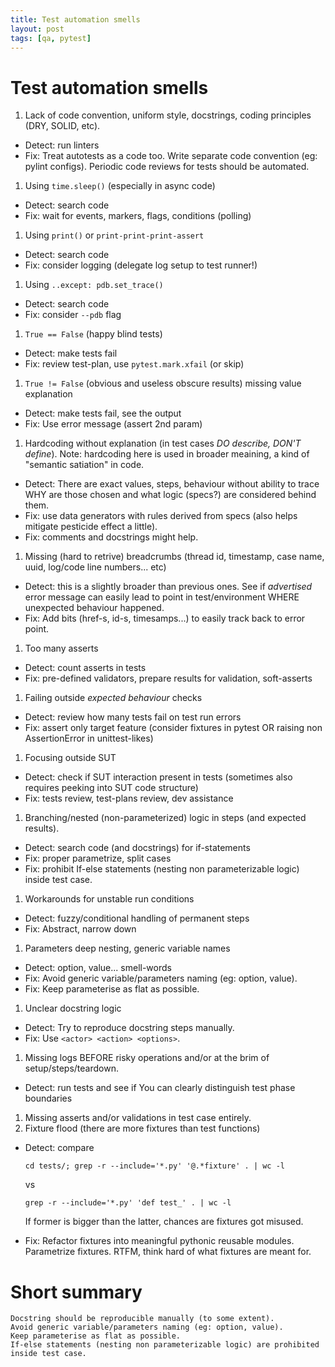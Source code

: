 ```yaml
---
title: Test automation smells
layout: post
tags: [qa, pytest]
---
```


# Test automation smells

1. Lack of code convention, uniform style, docstrings, coding principles (DRY, SOLID, etc).
  * Detect: run linters
  * Fix: Treat autotests as a code too. Write separate code convention (eg: pylint configs). Periodic code reviews for tests should be automated.
1. Using `time.sleep()` (especially in async code)
  * Detect: search code
  * Fix: wait for events, markers, flags, conditions (polling)
1. Using `print()` or `print-print-print-assert`
  * Detect: search code
  * Fix: consider logging (delegate log setup to test runner!)
1. Using `..except: pdb.set_trace()`
  * Detect: search code
  * Fix: consider `--pdb` flag
1. `True == False` (happy blind tests)
  * Detect: make tests fail
  * Fix: review test-plan, use `pytest.mark.xfail` (or skip)
1. `True != False` (obvious and useless obscure results) missing value explanation
  * Detect: make tests fail, see the output
  * Fix: Use error message (assert 2nd param)
1. Hardcoding without explanation (in test cases _DO describe, DON'T define_). Note: hardcoding here is used in broader meaining, a kind of "semantic satiation" in code.
  * Detect: There are exact values, steps, behaviour without ability to trace WHY are those chosen and what logic (specs?) are considered behind them.
  * Fix: use data generators with rules derived from specs (also helps mitigate pesticide effect a little).
  * Fix: comments and docstrings might help.
1. Missing (hard to retrive) breadcrumbs (thread id, timestamp, case name, uuid, log/code line numbers... etc)
  * Detect: this is a slightly broader than previous ones. See if _advertised_ error message can easily lead to point in test/environment WHERE unexpected behaviour happened.
  * Fix: Add bits (href-s, id-s, timesamps...) to easily track back to error point.
1. Too many asserts
  * Detect: count asserts in tests
  * Fix: pre-defined validators, prepare results for validation, soft-asserts
1. Failing outside _expected behaviour_ checks
  * Detect: review how many tests fail on test run errors
  * Fix: assert only target feature (consider fixtures in pytest OR raising
	non AssertionError in unittest-likes)
1. Focusing outside SUT
  * Detect: check if SUT interaction present in tests (sometimes also requires peeking into SUT code structure)
  * Fix: tests review, test-plans review, dev assistance
1. Branching/nested (non-parameterized) logic in steps (and expected results).
  * Detect: search code (and docstrings) for if-statements
  * Fix: proper parametrize, split cases
  * Fix: prohibit If-else statements (nesting non parameterizable logic) inside test case.
1. Workarounds for unstable run conditions
  * Detect: fuzzy/conditional handling of permanent steps
  * Fix: Abstract, narrow down
1. Parameters deep nesting, generic variable names
  * Detect: option, value... smell-words
  * Fix: Avoid generic variable/parameters naming (eg: option, value).
  * Fix: Keep parameterise as flat as possible.
1. Unclear docstring logic
  * Detect: Try to reproduce docstring steps manually.
  * Fix: Use `<actor> <action> <options>`.
1. Missing logs BEFORE risky operations and/or at the brim of setup/steps/teardown.
  * Detect: run tests and see if You can clearly distinguish test phase boundaries
1. Missing asserts and/or validations in test case entirely.
1. Fixture flood (there are more fixtures than test functions)
  * Detect: compare

    ```cd tests/; grep -r --include='*.py' '@.*fixture' . | wc -l```
    
	vs
    
	```grep -r --include='*.py' 'def test_' . | wc -l```
  	
	If former is bigger than the latter, chances are fixtures got misused.
  * Fix: Refactor fixtures into meaningful pythonic reusable modules. Parametrize fixtures. RTFM, think hard of what fixtures are meant for.


# Short summary

```
Docstring should be reproducible manually (to some extent).
Avoid generic variable/parameters naming (eg: option, value).
Keep parameterise as flat as possible.
If-else statements (nesting non parameterizable logic) are prohibited inside test case.
```
